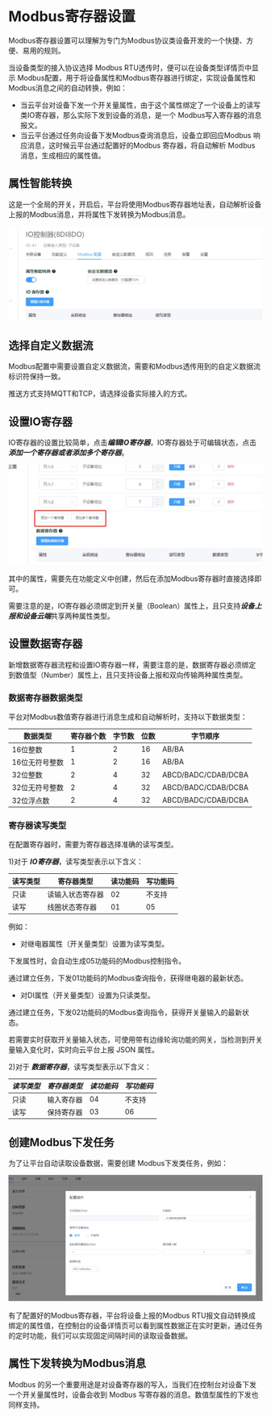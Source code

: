 # Modbus寄存器设置

Modbus寄存器设置可以理解为专门为Modbus协议类设备开发的一个快捷、方便、易用的规则。

当设备类型的接入协议选择 Modbus RTU透传时，便可以在设备类型详情页中显示 Modbus配置，用于将设备属性和Modbus寄存器进行绑定，实现设备属性和 Modbus消息之间的自动转换，例如：

- 当云平台对设备下发一个开关量属性，由于这个属性绑定了一个设备上的读写类IO寄存器，那么实际下发到设备的消息，是一个 Modbus写入寄存器的消息报文。
- 当云平台通过任务向设备下发Modbus查询消息后，设备立即回应Modbus 响应消息，这时候云平台通过配置好的Modbus 寄存器，将自动解析 Modbus 消息，生成相应的属性值。

## 属性智能转换

这是一个全局的开关，开启后，平台将使用Modbus寄存器地址表，自动解析设备上报的Modbus消息，并将属性下发转换为Modbus消息。

![img](Modbus寄存器设置/docs04设备类型assetswps1.jpg)

## 选择自定义数据流

Modbus配置中需要设置自定义数据流，需要和Modbus透传用到的自定义数据流标识符保持一致。

推送方式支持MQTT和TCP，请选择设备实际接入的方式。

## 设置IO寄存器

IO寄存器的设置比较简单，点击***编辑IO寄存器***，IO寄存器处于可编辑状态，点击***添加一个寄存器或者添加多个寄存器***。

![img](Modbus寄存器设置/docs04设备类型assetswps2.jpg)

其中的属性，需要先在功能定义中创建，然后在添加Modbus寄存器时直接选择即可。

需要注意的是，IO寄存器必须绑定到开关量（Boolean）属性上，且只支持***设备上报和设备云端***共享两种属性类型。

## 设置数据寄存器

新增数据寄存器流程和设置IO寄存器一样，需要注意的是，数据寄存器必须绑定到数值型（Number）属性上，且只支持设备上报和双向传输两种属性类型。

### 数据寄存器数据类型

平台对Modbus数值寄存器进行消息生成和自动解析时，支持以下数据类型：

| 数据类型 | 寄存器个数 | 字节数 | 位数 | 字节顺序 |
| --- | --- | --- | --- | --- |
| 16位整数 | 1 | 2 | 16 | AB/BA |
| 16位无符号整数 | 1 | 2 | 16 | AB/BA |
| 32位整数 | 2 | 4 | 32 | ABCD/BADC/CDAB/DCBA |
| 32位无符号整数 | 2 | 4 | 32 | ABCD/BADC/CDAB/DCBA |
| 32位浮点数 | 2 | 4 | 32 | ABCD/BADC/CDAB/DCBA |

### 寄存器读写类型

在配置寄存器时，需要为寄存器选择准确的读写类型。

1)对于 ***IO寄存器***，读写类型表示以下含义：

| 读写类型 | 寄存器类型 | 读功能码 | 写功能码 |
| --- | --- | --- | --- |
| 只读 | 读输入状态寄存器 | 02 | 不支持 |
| 读写 | 线圈状态寄存器 | 01 | 05 |

例如：

- 对继电器属性（开关量类型）设置为读写类型。

下发属性时，会自动生成05功能码的Modbus控制指令。

通过建立任务，下发01功能码的Modbus查询指令，获得继电器的最新状态。

- 对DI属性（开关量类型）设置为只读类型。

通过建立任务，下发02功能码的Modbus查询指令，获得开关量输入的最新状态。

若需要实时获取开关量输入状态，可使用带有边缘轮询功能的网关，当检测到开关量输入变化时，实时向云平台上报 JSON 属性。

2)对于 ***数据寄存器***，读写类型表示以下含义：

| ***读写类型*** | ***寄存器类型*** | ***读功能码*** | ***写功能码*** |
| --- | --- | --- | --- |
| 只读 | 输入寄存器 | 04 | 不支持 |
| 读写 | 保持寄存器 | 03 | 06 |

## 创建Modbus下发任务

为了让平台自动读取设备数据，需要创建 Modbus下发类任务，例如：

![img](Modbus寄存器设置/docs04设备类型assetswps3.jpg)

有了配置好的Modbus寄存器，平台将设备上报的Modbus RTU报文自动转换成绑定的属性值，在控制台的设备详情页可以看到属性数据正在实时更新，通过任务的定时功能，我们可以实现固定间隔时间的读取设备数据。

## 属性下发转换为Modbus消息

Modbus 的另一个重要用途是对设备寄存器的写入，当我们在控制台对设备下发一个开关量属性时，设备会收到 Modbus 写寄存器的消息。数值型属性的下发也同样支持。
